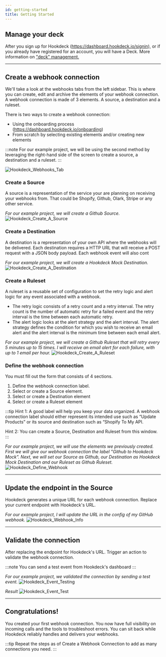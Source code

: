 ```yaml
---
id: getting-started
title: Getting Started
---
```


## Manage your deck

After you sign up for Hookdeck (https://dashboard.hookdeck.io/signin), or if you already have registered for an account, you will have a Deck. More information on ["deck" management.](workspaceTeam.md)

---

## Create a webhook connection

We'll take a look at the webhooks tabs from the left sidebar. This is where you can create, edit and archive the elements of your webhook connection. A webhook connection is made of 3 elements. A source, a destination and a ruleset.

There is two ways to create a webhook connection:

- Using the onboarding process (https://dashboard.hookdeck.io/onboarding)
- From scratch by selecting existing elements and/or creating new elements

:::note
For our example project, we will be using the second method by leveraging the right-hand side of the screen to create a source, a destination and a ruleset.
:::

![Hookdeck_Webhooks_Tab](../static/img/Intro/Hookdeck_WebhooksTab.png)

### Create a Source

A source is a representation of the service your are planning on receiving your webhooks from. That could be Shopify, Github, Olark, Stripe or any other service.

_For our example project, we will create a Github Source._
![Hookdeck_Create_A_Source](../static/img/Intro/Hookdeck_CreateSource.png)

### Create a Destination

A destination is a representation of your own API where the webhooks will be delivered. Each destination requires a HTTP URL that will receive a POST request with a JSON body payload. Each webhook event will also cont

_For our example project, we will create a Hookdeck Mock Destination._
![Hookdeck_Create_A_Destination](../static/img/Intro/Hookdeck_CreateDestination.png)

### Create a Ruleset

A ruleset is a reusable set of configuration to set the retry logic and alert logic for any event associated with a webhook.

- The retry logic consists of a retry count and a retry interval. The retry count is the number of automatic retry for a failed event and the retry interval is the time between each automatic retry.
- The alert logic looks at the alert strategy and the alert interval. The alert strategy defines the condition for which you wish to receive an email alert and the alert interval is the minimum time between each email alert.

_For our example project, we will create a Github Ruleset that will retry every 5 minutes up to 15 times. I will receive an email alert for each failure, with up to 1 email per hour._
![Hookdeck_Create_A_Ruleset](../static/img/Intro/Hookdeck_CreateRuleset.png)

### Define the webhook connection

You must fill out the form that consists of 4 sections.

1. Define the webhook connection label.
2. Select or create a Source element.
3. Select or create a Destination element
4. Select or create a Ruleset element

:::tip
Hint 1: A good label will help you keep your data organized. A webhook connection label should either represent its intended use such as “Update Products” or its source and destination such as “Shopify To My API.

Hint 2: You can create a Source, Destination and Ruleset from this window.
:::

_For our example project, we will use the elements we previously created. First we will give our webhook connection the label "Github to Hookdeck Mock". Next, we will set our Source as Github, our Destination as Hookdeck Mock Destination and our Ruleset as Github Ruleset._
![Hookdeck_Define_Webhook](../static/img/Intro/Hookdeck_CreateWebhook.png)

---

## Update the endpoint in the Source

Hookdeck generates a unique URL for each webhook connection. Replace your current endpoint with Hookdeck's URL.

_For our example project, I will update the URL in the config of my GitHub webhook._
![Hookdeck_Webhook_Info](../static/img/Intro/Hookdeck_WebhookInfo.png)

---

## Validate the connection

After replacing the endpoint for Hookdeck's URL. Trigger an action to validate the webhook connection.

:::note
You can send a test event from Hookdeck's dashboard
:::

_For our example project, we validated the connection by sending a test event._
![Hookdeck_Event_Testing](../static/img/Intro/Hookdeck_EventTesting.png)

_Result_
![Hookdeck_Event_Test](../static/img/Intro/Hookdeck_TestEvent.png)

---

## Congratulations!

You created your first webhook connection. You now have full visibility on incoming calls and the tools to troubleshoot errors. You can sit back while Hookdeck reliably handles and delivers your webhooks.

:::tip
Repeat the steps as of Create a Webhook Connection to add as many connections you need.
:::
